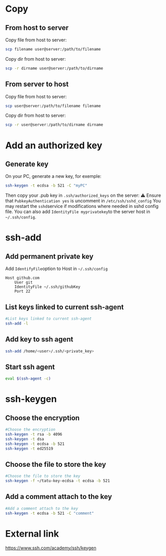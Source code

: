 # Copy

## From host to server

Copy file from host to server:
```sh
scp filename user@server:/path/to/filename
```

Copy dir from host to server:
```sh
scp -r dirname user@server:/path/to/dirname
```

## From server to host

Copy file from host to server:
```sh
scp user@server:/path/to/filename filename
```

Copy dir from host to server:
```sh
scp -r user@server:/path/to/dirname dirname
```

# Add an authorized key

## Generate key

On your PC, generate a new key, for exemple:
```sh
ssh-keygen -t ecdsa -b 521 -C "myPC"
```

Then copy your .pub key in `.ssh/authorized_keys` on the server:
⚠️ Ensure that `PubkeyAuthentication yes` is uncomment in `/etc/ssh/sshd_config`
You may restart the `sshd`service if modifications where needed in sshd config file.
You can also add `IdentityFile myprivatekey`to the server host in `~/.ssh/config`.

# ssh-add

## Add permanent private key

Add `IdentifyFile`option to Host in `~/.ssh/config`
```
Host github.com
    User git
    IdentityFile ~/.ssh/githubKey
    Port 22
```
## List keys linked to current ssh-agent
```sh
#List keys linked to current ssh-agent
ssh-add -l
```

## Add key to ssh agent
```sh
ssh-add /home/<user>/.ssh/<private_key>
```

## Start ssh agent
```sh
eval $(ssh-agent -c)
```

# ssh-keygen
## Choose the encryption
```sh
#Choose the encryption
ssh-keygen -t rsa -b 4096
ssh-keygen -t dsa
ssh-keygen -t ecdsa -b 521
ssh-keygen -t ed25519
```

## Choose the file to store the key
```sh
#Choose the file to store the key
ssh-keygen -f ~/tatu-key-ecdsa -t ecdsa -b 521
```

## Add a comment attach to the key
```sh
#Add a comment attach to the key
ssh-keygen -t ecdsa -b 521 -C "comment"
```

# External link
https://www.ssh.com/academy/ssh/keygen